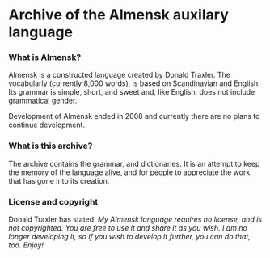 # Archive of the Almensk auxilary language 

### What is Almensk? 

Almensk is a constructed language created by Donald Traxler. The vocabularly (currently 8,000 words), is based on Scandinavian and English. Its grammar is simple, short, and sweet and, like English, does not include grammatical gender.

Development of Almensk ended in 2008 and currently there are no plans to continue development. 

### What is this archive? 

The archive contains the grammar, and dictionaries. It is an attempt to keep the memory of the language alive, and for people to appreciate the work that has gone into its creation. 

### License and copyright

Donald Traxler has stated: *My Almensk language requires no license, and is not copyrighted. You are free to use it and share it as you wish. I am no longer developing it, so if you wish to develop it further, you can do that, too. Enjoy!*